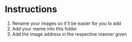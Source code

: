 # Instructions

1. Rename your images so it'll be easier for you to add
2. Add your meme into this folder
3. Add the image address in the respective manner given
